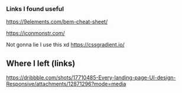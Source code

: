 ### Links I found useful

https://9elements.com/bem-cheat-sheet/

https://iconmonstr.com/

Not gonna lie I use this xd
https://cssgradient.io/

## Where I left (links)

https://dribbble.com/shots/17710485-Every-landing-page-UI-design-Responsive/attachments/12871296?mode=media
